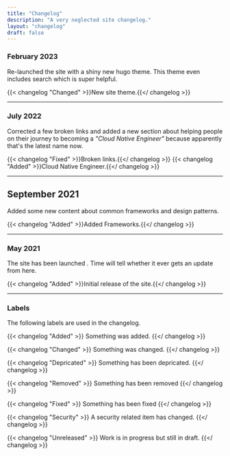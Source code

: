 ```yaml
---
title: "Changelog"
description: "A very neglected site changelog."
layout: "changelog"
draft: false
---
```


### February 2023

Re-launched the site with a shiny new hugo theme. This theme even includes search which is super helpful.

{{< changelog "Changed" >}}New site theme.{{</ changelog >}}

<hr>

### July 2022

Corrected a few broken links and added a new section about helping people on their journey to becoming a _"Cloud Native Engineer"_ because apparently that's the latest name now.

{{< changelog "Fixed" >}}Broken links.{{</ changelog >}}
{{< changelog "Added" >}}Cloud Native Engineer.{{</ changelog >}}

<hr>

## September 2021

Added some new content about common frameworks and design patterns.

{{< changelog "Added" >}}Added Frameworks.{{</ changelog >}}

<hr>

### May 2021

The site has been launched <i class="fa-solid fa-rocket"></i>. Time will tell whether it ever gets an update from here.

{{< changelog "Added" >}}Initial release of the site.{{</ changelog >}}

<hr>

### Labels

The following labels are used in the changelog.

{{< changelog "Added" >}}
Something was added.
{{</ changelog >}}

{{< changelog "Changed" >}}
Something was changed.
{{</ changelog >}}

{{< changelog "Depricated" >}}
Something has been depricated.
{{</ changelog >}}

{{< changelog "Removed" >}}
Something has been removed
{{</ changelog >}}

{{< changelog "Fixed" >}}
Something has been fixed
{{</ changelog >}}

{{< changelog "Security" >}}
A security related item has changed.
{{</ changelog >}}

{{< changelog "Unreleased" >}}
Work is in progress but still in draft.
{{</ changelog >}}
